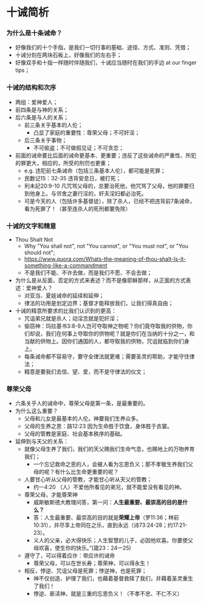 # 十诫简析



### 为什么是十条诫命？

- 好像我们的十个手指，是我们一切行事的基础、途径、方式、准则、凭借；
- 十诫分刻在两块石板上，好像我们的左右手；
- 好像双手和十指一样随时伴随我们，十诫应当随时在我们的手边 at our finger tips；



### 十诫的结构和次序

- 两组：爱神爱人；
- 前四条是与神的关系；
- 后六条是与人的关系；
  - 前三条关乎基本的人伦；
    - 凸显了家庭的重要性：尊荣父母；不可奸淫；
  - 后三条关乎事物；
    - 不可偷盗；不可做假见证；不可贪恋；
- 前面的诫命要比后面的诫命更基本、更重要；违反了这些诫命的严重性、所犯的罪更大，相应的，所受的刑罚也更重；
  - e.g. 违犯前七条诫命（包括三条基本人伦），都可能是死罪；
  - 民数记15：32-35 违背安息日，被打死；
  - 利未記20:9-10 凡咒骂父母的，总要治死他，他咒骂了父母，他的罪要归到他身上。与邻舍之妻行淫的，奸夫淫妇都必治死。
  - 可是今天的人（包括许多基督徒），除了杀人，已经不把违背前7条诫命，看为死罪了！（甚至连杀人的死刑都要免除）



### 十诫的文字和精意

- Thou Shalt Not
  - Why "You shall not", not "You cannot", or  "You must not", or "You should not";
  - https://www.quora.com/Whats-the-meaning-of-thou-shalt-Is-it-something-like-a-commandment
  - 不是我们不能、不许去做，而是我们不愿、不会去做；
- 为什么是从反面，否定的方式来表述？而不是像耶稣那样，从正面的方式表述：爱神爱人？
  - 对亚当、夏娃诫命的延续和延伸；
  - 律法的功用是划定边界；基督才能释放我们，让我们得真自由；
- 十诫的精意所要求的比我们认识到的更高：
  - 咒诅弟兄就是杀人；动淫念就是犯奸淫；
  - 偷窃神：玛拉基书3:8-9人岂可夺取神之物呢？你们竟夺取我的供物，你们却说，我们在何事上夺取你的供物呢？就是你们在当纳的十分之一，和当献的供物上。因你们通国的人，都夺取我的供物，咒诅就临到你们身上。
  - 每条诫命都不容易守，要守全律法就更难；需要圣灵的帮助，才能守住律法；
  - 精意是要我们去信、望、爱，而不是守律法的仪文；



### 尊荣父母

- 六条关乎人的诫命中，尊荣父母是第一条，是最重要的。
- 为什么这么重要？
  - 父母和儿女是最基本的人伦。神要我们生养众多。
  - 父母的生养之恩：路12:23 因为生命胜于饮食，身体胜于衣裳。
  - 父母的管教是家庭、社会基本秩序的基础。
- 延伸到与天父的关系：
  - 就像父母生养了我们，我们的天父赐我们生命气息，也赐地上的万物养育我们；
    - 一个忘记救命之恩的人，会被人看为忘恩负义；那不孝敬生养我们父母的呢？有什么比生命更重要的呢？
  - 人要甘心听从父母的管教，才能甘心听从天父的管教；
    - 约一4:20 （人）不爱他所看见的弟兄，就不能爱没有看见的神。
  - 尊荣父母，才能尊荣神
    - 威斯敏斯德大教理问答，第一问：**人生最重要、最崇高的目的是什么？**
    - 答：人生最重要、最崇高的目的就是**荣耀上帝**（罗11:36；林前10:31），并尽享上帝同在之乐，直到永远（诗73:24-28；约17:21-23）。
    - 义人的父亲，必大得快乐；人生智慧的儿子，必因他欢喜。你要使父母欢喜，使生你的快乐。”(箴23：24—25)
  - 遵守了，可以得着应许：带应许的诫命
    - 尊荣父母，可以在世长寿；尊荣神，可以得永生！
  - 相反，悖逆、咒诅父母是死罪；悖逆神，也是死罪；
    - 神不仅创造、护理了我们，也藉着基督救赎了我们，并藉着圣灵重生了我们！
    - 悖逆、亵渎神，就是三重的忘恩负义！（不孝不忠、不仁不义）


